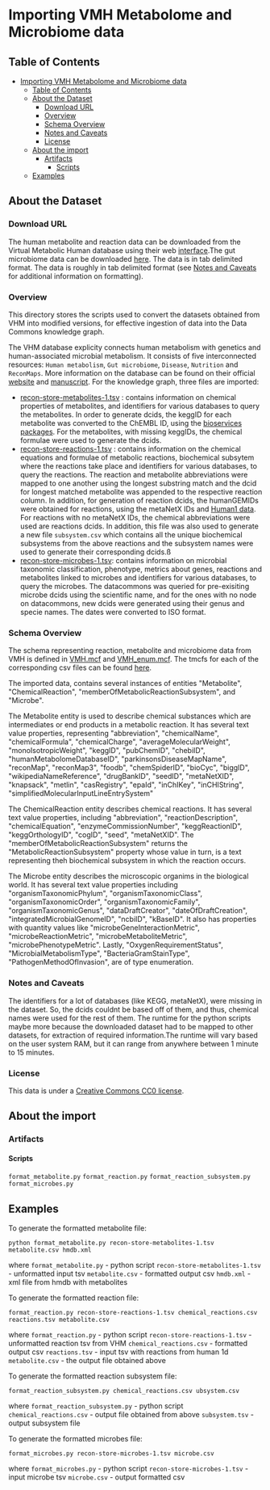 # Importing VMH Metabolome and Microbiome data

## Table of Contents

- [Importing VMH Metabolome and Microbiome data](#importing-vmh-metabolome-and-microbiome-data)
  - [Table of Contents](#table-of-contents)
  - [About the Dataset](#about-the-dataset)
    - [Download URL](#download-url)
    - [Overview](#overview)
    - [Schema Overview](#schema-overview)
    - [Notes and Caveats](#notes-and-caveats)
    - [License](#license)
  - [About the import](#about-the-import)
    - [Artifacts](#artifacts)
      - [Scripts](#scripts)
  - [Examples](#examples)

## About the Dataset

### Download URL

The human metabolite and reaction data can be downloaded from the Virtual Metabolic Human database using their web [interface](https://www.vmh.life/#human/all).The gut microbiome data can be downloaded [here](https://www.vmh.life/#microbes/search). The data is in tab delimited format. The data is roughly in tab delimited format (see [Notes and Caveats](#notes-and-caveats) for additional information on formatting).

### Overview

This directory stores the scripts used to convert the datasets obtained from VHM into modified versions, for effective ingestion of data into the Data Commons knowledge graph.

The VHM database explicity connects human metabolism with genetics and human-associated microbial metabolism. It consists of five interconnected resources: `Human metabolism`, `Gut microbiome`, `Disease`, `Nutrition` and `ReconMaps`. More information on the database can be found on their official [website](https://www.vmh.life/#home) and [manuscript](https://academic.oup.com/nar/article/47/D1/D614/5146204).
For the knowledge graph, three files are imported:

- <u>recon-store-metabolites-1.tsv</u> : contains information on chemical properties of metabolites, and identifiers for various databases to query the metabolites. In order to generate dcids, the keggID for each metabolite was converted to the ChEMBL ID, using the [bioservices packages](https://bioservices.readthedocs.io/en/master/compound_tutorial.html). For the metabolites, with missing keggIDs, the chemical formulae were used to generate the dcids.
- <u>recon-store-reactions-1.tsv</u> : contains information on the chemical equations and formulae of metabolic reactions, biochemical subsytem where the reactions take place and identifiers for various databases, to query the reactions. The reaction and metabolite abbreviations were mapped to one another using the longest substring match and the dcid for longest matched metabolite was appended to the respective reaction column. In addition, for generation of reaction dcids, the humanGEMIDs were obtained for reactions, using the metaNetX IDs and [Human1 data](https://raw.githubusercontent.com/khoahoang1891999/Importing-Human1-data/main/data/reactions.tsv). For reactions with no metaNetX IDs, the chemical abbreviations were used are reactions dcids.
  In addition, this file was also used to generate a new file `subsystem.csv` which contains all the unique biochemical subsystems from the above reactions and the subsystem names were used to generate their corresponding dcids.ß
- <u>recon-store-microbes-1.tsv</u>: contains information on microbial taxonomic classification, phenotype, metrics about genes, reactions and metabolites linked to microbes and identifiers for various databases, to query the microbes. The datacommons was queried for pre-exisiting microbe dcids using the scientific name, and for the ones with no node on datacommons, new dcids were generated using their genus and specie names. The dates were converted to ISO format.

### Schema Overview

The schema representing reaction, metabolite and microbiome data from VMH is defined in [VMH.mcf](https://raw.githubusercontent.com/suhana13/ISB-project/main/combined_list.mcf) and [VMH_enum.mcf](https://raw.githubusercontent.com/suhana13/ISB-project/main/combined_list_enum.mcf). The tmcfs for each of the corresponding csv files can be found [here](https://github.com/suhana13/data/tree/add_Virtual_metabolic_human_data/scripts/biomedical/VirtualMetabolicHuman/tmcf).

The imported data, contains several instances of entities "Metabolite", "ChemicalReaction", "memberOfMetabolicReactionSubsystem", and "Microbe".

The Metabolite entity is used to describe chemical substances which are intermediates or end products in a metabolic reaction. It has several text value properties, representing "abbreviation", "chemicalName", "chemicalFormula", "chemicalCharge", "averageMolecularWeight", "monoIsotropicWeight", "keggID", "pubChemID", "chebiID", "humanMetabolomeDatabaseID", "parkinsonsDiseaseMapName", "reconMap", "reconMap3", "foodb", "chemSpiderID", "bioCyc", "biggID", "wikipediaNameReference", "drugBankID", "seedID", "metaNetXID", "knapsack", "metlin", "casRegistry", "epaId", "inChIKey", "inCHIString", "simplifiedMolecularInputLineEntrySystem"

The ChemicalReaction entity describes chemical reactions. It has several text value properties, including "abbreviation", "reactionDescription", "chemicalEquation", "enzymeCommissionNumber", "keggReactionID", "keggOrthologyID", "cogID", "seed", "metaNetXID". The "memberOfMetabolicReactionSubsystem" returns the "MetabolicReactionSubsystem" property whose value in turn, is a text representing theh biochemical subsystem in which the reaction occurs.

The Microbe entity describes the microscopic organims in the biological world. It has several text value properties including "organismTaxonomicPhylum", "organismTaxonomicClass", "organismTaxonomicOrder", "organismTaxonomicFamily", "organismTaxonomicGenus", "dataDraftCreator", "dateOfDraftCreation", "integratedMicrobialGenomeID", "ncbiID", "kBaseID". It also has properties with quantity values like "microbeGeneInteractionMetric", "microbeReactionMetric", "microbeMetaboliteMetric", "microbePhenotypeMetric". Lastly, "OxygenRequirementStatus", "MicrobialMetabolismType", "BacteriaGramStainType", "PathogenMethodOfInvasion", are of type enumeration.

### Notes and Caveats

The identifiers for a lot of databases (like KEGG, metaNetX), were missing in the dataset. So, the dcids couldnt be based off of them, and thus, chemical names were used for the rest of them.
The runtime for the python scripts maybe more because the downloaded dataset had to be mapped to other datasets, for extraction of required information.The runtime will vary based on the user system RAM, but it can range from anywhere between 1 minute to 15 minutes.

### License

This data is under a [Creative Commons CC0 license](https://creativecommons.org/publicdomain/zero/1.0/).

## About the import

### Artifacts

#### Scripts

`format_metabolite.py`
`format_reaction.py`
`format_reaction_subsystem.py`
`format_microbes.py`

## Examples

To generate the formatted metabolite file:

```
python format_metabolite.py recon-store-metabolites-1.tsv metabolite.csv hmdb.xml
```

where
`format_metabolite.py` - python script
`recon-store-metabolites-1.tsv` - unformatted input tsv
`metabolite.csv` - formatted output csv
`hmdb.xml` - xml file from hmdb with metabolites

To generate the formatted reaction file:

```
format_reaction.py recon-store-reactions-1.tsv chemical_reactions.csv reactions.tsv metabolite.csv
```

where
`format_reaction.py` - python script
`recon-store-reactions-1.tsv` - unformatted reaction tsv from VHM
`chemical_reactions.csv` - formatted output csv
`reactions.tsv` - input tsv with reactions from human 1d
`metabolite.csv` - the output file obtained above

To generate the formatted reaction subsystem file:

```
format_reaction_subsystem.py chemical_reactions.csv ubsystem.csv
```

where
`format_reaction_subsystem.py` - python script
`chemical_reactions.csv` - output file obtained from above
`subsystem.tsv` - output subsystem file

To generate the formatted microbes file:

```
format_microbes.py recon-store-microbes-1.tsv microbe.csv
```

where
`format_microbes.py` - python script
`recon-store-microbes-1.tsv` - input microbe tsv
`microbe.csv` - output formatted csv
